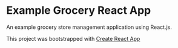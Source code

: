 # Example Grocery React App

An example grocery store management application using React.js.

This project was bootstrapped with [Create React App](https://github.com/facebookincubator/create-react-app)
